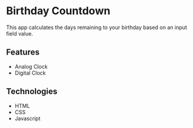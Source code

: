 # Birthday Countdown

This app calculates the days remaining to your birthday based on an input field value.

## Features
- Analog Clock
- Digital Clock 

## Technologies
- HTML
- CSS
- Javascript
